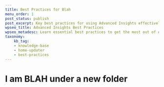 ```yaml
---
title: Best Practices for Blah
menu_order: 1
post_status: publish
post_excerpt: Key best practices for using Advanced Insights effectively.
wpseo_title: Advanced Insights Best Practices
wpseo_metadesc: Learn essential best practices to get the most out of Advanced Insights
taxonomy:
    kb_tag:
    - knowledge-base
    - home-updater
    - best-practices
---
```

# I am BLAH under a new folder
